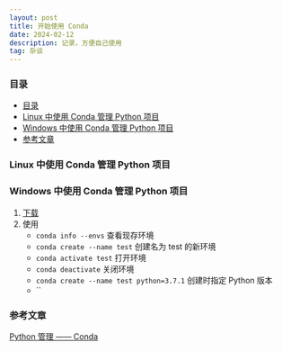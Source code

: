 ```yaml
---
layout: post
title: 开始使用 Conda
date: 2024-02-12
description: 记录，方便自己使用
tag: 杂谈
---
```


### 目录
- [目录](#目录)
- [Linux 中使用 Conda 管理 Python 项目](#linux-中使用-conda-管理-python-项目)
- [Windows 中使用 Conda 管理 Python 项目](#windows-中使用-conda-管理-python-项目)
- [参考文章](#参考文章)

### Linux 中使用 Conda 管理 Python 项目


### Windows 中使用 Conda 管理 Python 项目
1. [下载](https://www.anaconda.com/download)
2. 使用
   - `conda info --envs` 查看现存环境
   - `conda create --name test` 创建名为 test 的新环境
   - `conda activate test` 打开环境 
   - `conda deactivate` 关闭环境
   - `conda create --name test python=3.7.1` 创建时指定 Python 版本
   - `` 

### 参考文章
[Python 管理 —— Conda](https://zhuanlan.zhihu.com/p/638540652)